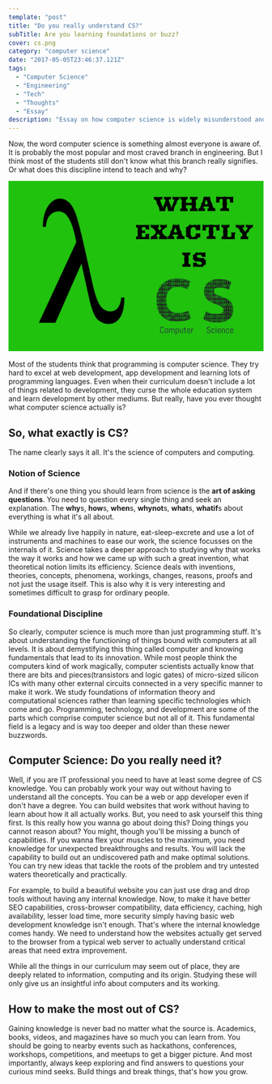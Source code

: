 ```yaml
---
template: "post"
title: "Do you really understand CS?"
subTitle: Are you learning foundations or buzz?
cover: cs.png
category: "computer science"
date: "2017-05-05T23:46:37.121Z"
tags:
  - "Computer Science"
  - "Engineering"
  - "Tech"
  - "Thoughts"
  - "Essay"
description: "Essay on how computer science is widely misunderstood and how is it different from software development"
---
```


Now, the word computer science is something almost everyone is aware of. It is probably the most popular and most craved branch in engineering. But I think most of the students still don't know what this branch really signifies. Or what does this discipline intend to teach and why?

![Computer Science](./cs.png)

Most of the students think that programming is computer science. They try hard to excel at web development, app development and learning lots of programming languages. Even when their curriculum doesn't include a lot of things related to development, they curse the whole education system and learn development by other mediums. But really, have you ever thought what computer science actually is?

## So, what exactly is CS?
The name clearly says it all. It's the science of computers and computing.

### Notion of Science
And if there's one thing you should learn from science is the **art of asking questions**. You need to question every single thing and seek an explanation. The **why**s, **how**s, **when**s, **whynot**s, **what**s, **whatif**s about everything is what it's all about.

While we already live happily in nature, eat-sleep-excrete and use a lot of instruments and machines to ease our work, the science focusses on the internals of it. Science takes a deeper approach to studying why that works the way it works and how we came up with such a great invention, what theoretical notion limits its efficiency. Science deals with inventions, theories, concepts, phenomena, workings, changes, reasons, proofs and not just the usage itself. This is also why it is very interesting and sometimes difficult to grasp for ordinary people.

### Foundational Discipline
So clearly, computer science is much more than just programming stuff. It's about understanding the functioning of things bound with computers at all levels. It is about demystifying this thing called computer and knowing fundamentals that lead to its innovation. While most people think the computers kind of work magically, computer scientists actually know that there are bits and pieces(transistors and logic gates) of micro-sized silicon ICs with many other external circuits connected in a very specific manner to make it work. We study foundations of information theory and computational sciences rather than learning specific technologies which come and go. Programming, technology, and development are some of the parts which comprise computer science but not all of it. This fundamental field is a legacy and is way too deeper and older than these newer buzzwords.

## Computer Science: Do you really need it?
Well, if you are IT professional you need to have at least some degree of CS knowledge. You can probably work your way out without having to understand all the concepts. You can be a web or app developer even if don't have a degree. You can build websites that work without having to learn about how it all actually works. 
But, you need to ask yourself this thing first. Is this really how you wanna go about doing this? Doing things you cannot reason about?
You might, though you'll be missing a bunch of capabilities. If you wanna flex your muscles to the maximum, you need knowledge for unexpected breakthroughs and results. You will lack the capability to build out an undiscovered path and make optimal solutions. You can try new ideas that tackle the roots of the problem and try untested waters theoretically and practically. 

For example, to build a beautiful website you can just use drag and drop tools without having any internal knowledge. Now, to make it have better SEO capabilities, cross-browser compatibility, data efficiency, caching, high availability, lesser load time, more security simply having basic web development knowledge isn't enough. That's where the internal knowledge comes handy. We need to understand how the websites actually get served to the browser from a typical web server to actually understand critical areas that need extra improvement. 

While all the things in our curriculum may seem out of place, they are deeply related to information, computing and its origin. Studying these will only give us an insightful info about computers and its working.

## How to make the most out of CS?
Gaining knowledge is never bad no matter what the source is. Academics, books, videos, and magazines have so much you can learn from. You should be going to nearby events such as hackathons, conferences, workshops, competitions, and meetups to get a bigger picture. And most importantly, always keep exploring and find answers to questions your curious mind seeks. Build things and break things, that's how you grow. 